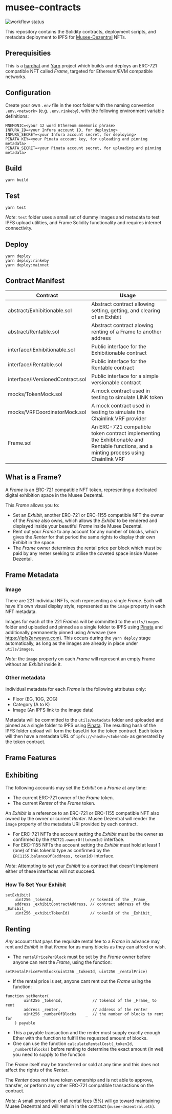 # musee-contracts
![workflow status](https://github.com/ravespaceio/musee-contracts/Build/badge.svg)

This repository contains the Solidity contracts, deployment scripts, and metadata deployment to IPFS for [Musee-Dezentral](https://musee-dezentral.com) NFTs.

## Prerequisities

This is a [hardhat](https://hardhat.org/) and [Yarn](https://yarnpkg.com/) project which builds and deploys an ERC-721 compatible NFT called _Frame_, targeted for Ethereum/EVM compatible networks.

## Configuration

Create your own `.env` file in the root folder with the naming convention `.env.<network>` (e.g. `.env.rinkeby`), with the following environment variable definitions:

```
MNEMONIC=<your 12 word Ethereum mnemonic phrase>
INFURA_ID=<your Infura account ID, for deploying>
INFURA_SECRET=<your Infura account secret, for deploying>
PINATA_KEY=<your Pinata account key, for uploading and pinning metadata>
PINATA_SECRET=<your Pinata account secret, for uploading and pinning metadata>
```

## Build
```
yarn build
```
## Test
```
yarn test
```
_Note_: `test` folder uses a small set of dummy images and metadata to test IPFS upload utilities, and Frame Solidity functionality and requires internet connectivity.
## Deploy

```
yarn deploy
yarn deploy:rinkeby
yarn deploy:mainnet
```

## Contract Manifest

| Contract                         | Usage                                                                   |
| -------------------------------- |------------------------------------------------------------------------ |
| abstract/Exhibitionable.sol      | Abstract contract allowing setting, getting, and clearing of an Exhibit |
| abstract/Rentable.sol            | Abstract contract alowing renting of a Frame to another address         |
| interface/IExhibitionable.sol    | Public interface for the Exhibitionable contract                        |
| interface/IRentable.sol          | Public interface for the Rentable contract                              |
| interface/IVersionedContract.sol | Public interface for a simple versionable contract                      |
| mocks/TokenMock.sol              | A mock contract used in testing to simulate LINK token                  |
| mocks/VRFCoordinatorMock.sol     | A mock contract used in testing to simulate the Chainlink VRF provider  |
| Frame.sol                        | An ERC-721 compatible token contract implementing the Exhibtionable and Rentable functions, and a minting process using Chainlink VRF |


## What is a Frame?

A _Frame_ is an ERC-721 compatible NFT token, representing a dedicated digital exhibition space in the Musee Dezental. 

This _Frame_ allows you to:
* Set an _Exhibit_, another ERC-721 or ERC-1155 compatible NFT the owner of the _Frame_ also owns, which allows the _Exhibit_ to be rendered and displayed inside your beautiful _Frame_ inside Musee Dezental.
* Rent out your _Frame_ to any account for any number of blocks, which gives the _Renter_ for that period the same rights to display their own _Exhibit_ in the space.
* The _Frame_ owner determines the rental price per block which must be paid by any renter seeking to utilise the coveted space inside Musee Dezental. 

## Frame Metadata
### Image
There are 221 individual NFTs, each representing a single _Frame_. Each will have it's own visual display style, represented as the `image` property in each NFT metadata.

Images for each of the 221 _Frames_ will be committed to the `utils/images` folder and uploaded and pinned as a single folder to IPFS using [Pinata](https://www.pinata.cloud/) and additionally permanently pinned using Arweave (see https://ipfs2arweave.com). This occurs during the `yarn deploy` stage automatically, as long as the images are already in place under `utils/images`.

_Note_: the `image` property on each _Frame_ will represent an empty Frame without an _Exhibit_ inside it.

### Other metadata
Individual metadata for each _Frame_ is the following attributes only:
* Floor (EG, 1OG, 2OG)
* Category (A to K)
* Image (An IPFS link to the image data)

Metadata will be committed to the `utils/metadata` folder and uploaded and pinned as a single folder to IPFS using [Pinata](https://www.pinata.cloud/). The resulting hash of the IPFS folder upload will form the baseUri for the token contract. Each token will then have a metadata URL of `ipfs://<hash>/<tokenId>` as generated by the token contract. 

## Frame Features

## Exhibiting 

The following accounts may set the _Exhibit_ on a _Frame_ at any time:
* The current ERC-721 owner of the _Frame_ token.
* The current _Renter_ of the _Frame_ token.

An _Exhibit_ is a reference to an ERC-721 or ERC-1155 compatible NFT also owned by the owner or current _Renter_. Musee Dezentral will render the `image` property of the metadata URI provided by each contract.

* For ERC-721 NFTs the account setting the _Exhibit_ must be the owner as confirmed by the `ERC721.ownerOf(tokenId)` interface.
* For ERC-1155 NFTs the account setting the _Exhibit_ must hold at least 1 (one) of this tokenId type as confirmed by the `ERC1155.balanceOf(address, tokenId)` interface.

_Note_: Attempting to set your _Exhibit_ to a contract that doesn't implement either of these interfaces will not succeed.

### How To Set Your Exhibit

```
setExhibit(
    uint256 _tokenId,                // tokenId of the _Frame_
    address _exhibitContractAddress, // contract address of the _Exhibit_
    uint256 _exhibitTokenId)         // tokenId of the _Exhibit_
```

## Renting

_Any_ account that pays the requisite rental fee to a _Frame_ in advance may rent and _Exhibit_ in that _Frame_ for as many blocks as they can afford or wish.

* The `rentalPricePerBlock` must be set by the _Frame_ owner before anyone can rent the _Frame_, using the function:

```
setRentalPricePerBlock(uint256 _tokenId, uint256 _rentalPrice)

```
* If the rental price is set, anyone cant rent out the _Frame_ using the function:
```
function setRenter(
        uint256 _tokenId,             // tokenId of the _Frame_ to rent
        address _renter,              // address of the renter
        uint256 _numberOfBlocks    _  // the number of blocks to rent for
    ) payable
```
* This a payable transaction and the renter must supply exactly enough Ether with the function to fulfill the requested amount of blocks.
* One can use the function `calculateRentalCost(_tokenId, _numberOfBlocks)` before renting to determine the exact amount (in wei) you need to supply to the function

The _Frame_ itself may be transferred or sold at any time and this does not affect the rights of the _Renter_.

The _Renter_ does not have token ownership and is not able to approve, transfer, or perform any other ERC-721 compatible transactions on the contract.

_Note_: A small proportion of all rental fees (5%) will go toward maintaining Musee Dezentral and will remain in the contract (`musee-dezentral.eth`).
